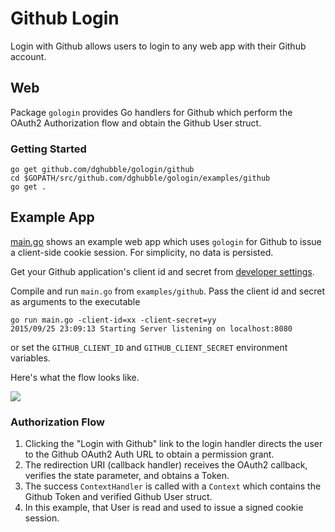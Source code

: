 
# Github Login

Login with Github allows users to login to any web app with their Github account.

## Web

Package `gologin` provides Go handlers for Github which perform the OAuth2 Authorization flow and obtain the Github User struct.

### Getting Started

    go get github.com/dghubble/gologin/github
    cd $GOPATH/src/github.com/dghubble/gologin/examples/github
    go get .

## Example App

[main.go](main.go) shows an example web app which uses `gologin` for Github to issue a client-side cookie session. For simplicity, no data is persisted.

Get your Github application's client id and secret from [developer settings](https://github.com/settings/developers).

Compile and run `main.go` from `examples/github`. Pass the client id and secret as arguments to the executable

    go run main.go -client-id=xx -client-secret=yy
    2015/09/25 23:09:13 Starting Server listening on localhost:8080

or set the `GITHUB_CLIENT_ID` and `GITHUB_CLIENT_SECRET` environment variables.

Here's what the flow looks like.

<img src="https://storage.googleapis.com/dghubble/github-web-login.gif">

### Authorization Flow

1. Clicking the "Login with Github" link to the login handler directs the user to the Github OAuth2 Auth URL to obtain a permission grant.
2. The redirection URI (callback handler) receives the OAuth2 callback, verifies the state parameter, and obtains a Token.
3. The success `ContextHandler` is called with a `Context` which contains the Github Token and verified Github User struct.
4. In this example, that User is read and used to issue a signed cookie session.

